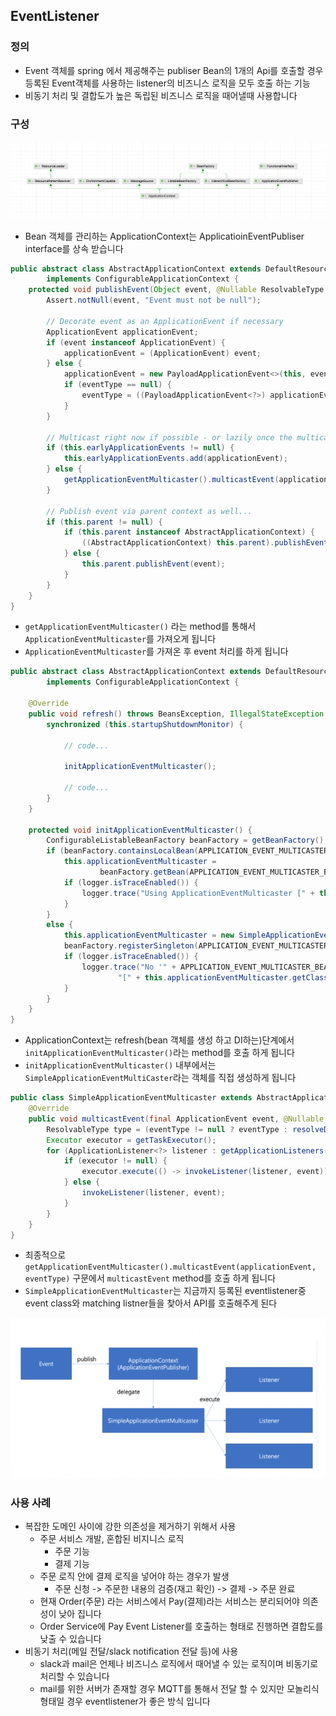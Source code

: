 ## EventListener

### 정의
- Event 객체를 spring 에서 제공해주는 publiser Bean의 1개의 Api를 호출할 경우 등록된 Event객체를 사용하는 listener의 비즈니스 로직을 모두 호출 하는 기능
- 비동기 처리 및 결합도가 높은 독립된 비즈니스 로직을 때어낼때 사용합니다

### 구성

![applicatio context 구성](img/application-context-class-diagram.png)

- Bean 객체를 관리하는 ApplicationContext는 ApplicatioinEventPubliser interface를 상속 받습니다

```Java
public abstract class AbstractApplicationContext extends DefaultResourceLoader
        implements ConfigurableApplicationContext {
    protected void publishEvent(Object event, @Nullable ResolvableType eventType) {
        Assert.notNull(event, "Event must not be null");

        // Decorate event as an ApplicationEvent if necessary
        ApplicationEvent applicationEvent;
        if (event instanceof ApplicationEvent) {
            applicationEvent = (ApplicationEvent) event;
        } else {
            applicationEvent = new PayloadApplicationEvent<>(this, event);
            if (eventType == null) {
                eventType = ((PayloadApplicationEvent<?>) applicationEvent).getResolvableType();
            }
        }

        // Multicast right now if possible - or lazily once the multicaster is initialized
        if (this.earlyApplicationEvents != null) {
            this.earlyApplicationEvents.add(applicationEvent);
        } else {
            getApplicationEventMulticaster().multicastEvent(applicationEvent, eventType); // ApplicationEventMulticaster 위임
        }

        // Publish event via parent context as well...
        if (this.parent != null) {
            if (this.parent instanceof AbstractApplicationContext) {
                ((AbstractApplicationContext) this.parent).publishEvent(event, eventType);
            } else {
                this.parent.publishEvent(event);
            }
        }
    }
}
```

- `getApplicationEventMulticaster()` 라는 method를 통해서 `ApplicationEventMulticaster`를 가져오게 됩니다
- `ApplicationEventMulticaster`를 가져온 후 event 처리를 하게 됩니다

```Java
public abstract class AbstractApplicationContext extends DefaultResourceLoader
        implements ConfigurableApplicationContext {
    
    @Override
    public void refresh() throws BeansException, IllegalStateException {
        synchronized (this.startupShutdownMonitor) {
            
            // code...
            
            initApplicationEventMulticaster();
            
            // code...
        }
    }

    protected void initApplicationEventMulticaster() {
        ConfigurableListableBeanFactory beanFactory = getBeanFactory();
        if (beanFactory.containsLocalBean(APPLICATION_EVENT_MULTICASTER_BEAN_NAME)) {
            this.applicationEventMulticaster =
                    beanFactory.getBean(APPLICATION_EVENT_MULTICASTER_BEAN_NAME, ApplicationEventMulticaster.class);
            if (logger.isTraceEnabled()) {
                logger.trace("Using ApplicationEventMulticaster [" + this.applicationEventMulticaster + "]");
            }
        }
        else {
            this.applicationEventMulticaster = new SimpleApplicationEventMulticaster(beanFactory);
            beanFactory.registerSingleton(APPLICATION_EVENT_MULTICASTER_BEAN_NAME, this.applicationEventMulticaster);
            if (logger.isTraceEnabled()) {
                logger.trace("No '" + APPLICATION_EVENT_MULTICASTER_BEAN_NAME + "' bean, using " +
                        "[" + this.applicationEventMulticaster.getClass().getSimpleName() + "]");
            }
        }
    }
}
```

- ApplicationContext는 refresh(bean 객체를 생성 하고 DI하는)단계에서 `initApplicationEventMulticaster()`라는 method를 호출 하게 됩니다
- `initApplicationEventMulticaster()` 내부에서는 `SimpleApplicationEventMultiCaster`라는 객체를 직접 생성하게 됩니다

```Java
public class SimpleApplicationEventMulticaster extends AbstractApplicationEventMulticaster {
    @Override
    public void multicastEvent(final ApplicationEvent event, @Nullable ResolvableType eventType) {
        ResolvableType type = (eventType != null ? eventType : resolveDefaultEventType(event));
        Executor executor = getTaskExecutor();
        for (ApplicationListener<?> listener : getApplicationListeners(event, type)) {
            if (executor != null) {
                executor.execute(() -> invokeListener(listener, event));
            } else {
                invokeListener(listener, event);
            }
        }
    }
}
```
- 최종적으로 `getApplicationEventMulticaster().multicastEvent(applicationEvent, eventType)` 구문에서 `multicastEvent` method를 호출 하게 됩니다
- `SimpleApplicationEventMulticaster`는 지금까지 등록된 eventlistener중 event class와 matching listner들을 찾아서 API를 호출해주게 된다 

![img.png](img/constructor-application-event-listener.png)

### 사용 사례

- 복잡한 도메인 사이에 강한 의존성을 제거하기 위해서 사용
    - 주문 서비스 개발, 혼합된 비지니스 로직
        - 주문 기능
        - 결제 기능
    - 주문 로직 안에 결제 로직을 넣어야 하는 경우가 발생
        - 주문 신청 -> 주문한 내용의 검증(재고 확인) -> 결제 -> 주문 완료
    - 현재 Order(주문) 라는 서비스에서 Pay(결제)라는 서비스는 분리되어야 의존성이 낮아 집니다
    - Order Service에 Pay Event Listener를 호출하는 형태로 진행하면 결합도를 낮출 수 있습니다
- 비동기 처리(메일 전달/slack notification 전달 등)에 사용
  - slack과 mail은 언제나 비즈니스 로직에서 때어낼 수 있는 로직이며 비동기로 처리할 수 있습니다
  - mail를 위한 서버가 존재할 경우 MQTT를 통해서 전달 할 수 있지만 모놀리식형태일 경우 eventlistener가 좋은 방식 입니다

